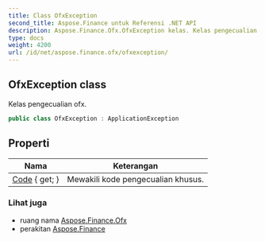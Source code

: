 ```yaml
---
title: Class OfxException
second_title: Aspose.Finance untuk Referensi .NET API
description: Aspose.Finance.Ofx.OfxException kelas. Kelas pengecualian ofx.
type: docs
weight: 4200
url: /id/net/aspose.finance.ofx/ofxexception/
---
```

## OfxException class

Kelas pengecualian ofx.

```csharp
public class OfxException : ApplicationException
```

## Properti

| Nama | Keterangan |
| --- | --- |
| [Code](../../aspose.finance.ofx/ofxexception/code/) { get; } | Mewakili kode pengecualian khusus. |

### Lihat juga

* ruang nama [Aspose.Finance.Ofx](../../aspose.finance.ofx/)
* perakitan [Aspose.Finance](../../)


